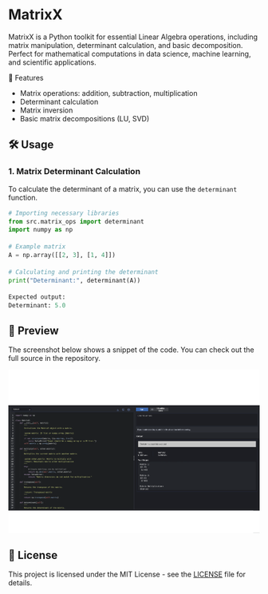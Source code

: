 # MatrixX
MatrixX is a Python toolkit for essential Linear Algebra operations, including matrix manipulation, determinant calculation, and basic decomposition. Perfect for mathematical computations in data science, machine learning, and scientific applications.


🚀 Features

- Matrix operations: addition, subtraction, multiplication
- Determinant calculation
- Matrix inversion
- Basic matrix decompositions (LU, SVD)

## 🛠️ Usage

### 1. **Matrix Determinant Calculation**

To calculate the determinant of a matrix, you can use the `determinant` function.

```python
# Importing necessary libraries
from src.matrix_ops import determinant
import numpy as np

# Example matrix
A = np.array([[2, 3], [1, 4]])

# Calculating and printing the determinant
print("Determinant:", determinant(A))

Expected output:
Determinant: 5.0

```

## 📸 Preview

The screenshot below shows a snippet of the code. You can check out the full source in the repository.

![Matrix Multiplication Example](matrices_ss.png)


## 📜 License

This project is licensed under the MIT License - see the [LICENSE](LICENSE) file for details.
